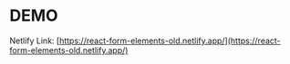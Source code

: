 # DEMO

Netlify Link: [https://react-form-elements-old.netlify.app/](https://react-form-elements-old.netlify.app/)